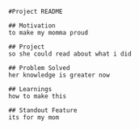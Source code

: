 
        #Project README

        ## Motivation
        to make my momma proud

        ## Project
        so she could read about what i did

        ## Problem Solved
        her knowledge is greater now

        ## Learnings
        how to make this 

        ## Standout Feature
        its for my mom
         